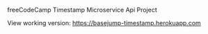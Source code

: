 freeCodeCamp Timestamp Microservice Api Project

View working version: https://basejump-timestamp.herokuapp.com
